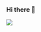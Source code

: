 ### Hi there 👋

<!--
**Heiseweiye/Heiseweiye** is a ✨ _special_ ✨ repository because its `README.md` (this file) appears on your GitHub profile.

Here are some ideas to get you started:

- 🔭 I’m currently working on ...
- 🌱 I’m currently learning ...
- 👯 I’m looking to collaborate on ...
- 🤔 I’m looking for help with ...
- 💬 Ask me about ...
- 📫 How to reach me: ...
- 😄 Pronouns: ...
- ⚡ Fun fact: ...
-->
<!-- ![Heiseweiye's GitHub stats](https://github-readme-stats.vercel.app/api?username=Heiseweiye&show_icons=true&count_private=true&include_all_commits=true) -->

<img align="left" src="https://github-readme-stats.vercel.app/api?username=Heiseweiye&show_icons=true&icon_color=0366d6&text_color=728096&bg_color=00000000&count_private=true&include_all_commits=true" />
